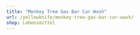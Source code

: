 ```yaml
---
title: "Monkey Tree Gas Bar Car Wash"
url: /yellowknife/monkey-tree-gas-bar-car-wash/
shop: Lebensmittel
---
```

